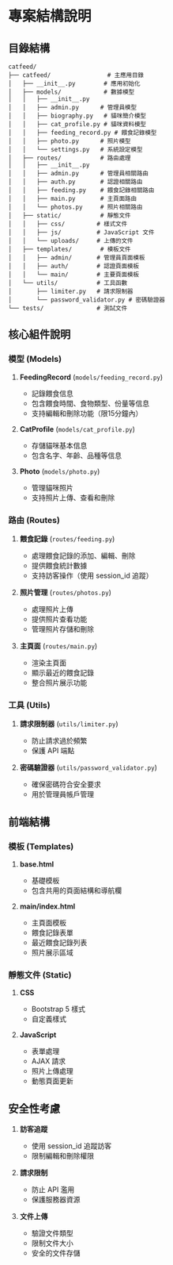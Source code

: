 # 專案結構說明

## 目錄結構

```
catfeed/
├── catfeed/                # 主應用目錄
│   ├── __init__.py        # 應用初始化
│   ├── models/            # 數據模型
│   │   ├── __init__.py
│   │   ├── admin.py      # 管理員模型
│   │   ├── biography.py   # 貓咪簡介模型
│   │   ├── cat_profile.py # 貓咪資料模型
│   │   ├── feeding_record.py # 餵食記錄模型
│   │   ├── photo.py      # 照片模型
│   │   └── settings.py   # 系統設定模型
│   ├── routes/           # 路由處理
│   │   ├── __init__.py
│   │   ├── admin.py      # 管理員相關路由
│   │   ├── auth.py       # 認證相關路由
│   │   ├── feeding.py    # 餵食記錄相關路由
│   │   ├── main.py       # 主頁面路由
│   │   └── photos.py     # 照片相關路由
│   ├── static/           # 靜態文件
│   │   ├── css/         # 樣式文件
│   │   ├── js/          # JavaScript 文件
│   │   └── uploads/     # 上傳的文件
│   ├── templates/        # 模板文件
│   │   ├── admin/       # 管理員頁面模板
│   │   ├── auth/        # 認證頁面模板
│   │   └── main/        # 主要頁面模板
│   └── utils/           # 工具函數
│       ├── limiter.py   # 請求限制器
│       └── password_validator.py # 密碼驗證器
└── tests/               # 測試文件
```

## 核心組件說明

### 模型 (Models)

1. **FeedingRecord** (`models/feeding_record.py`)
   - 記錄餵食信息
   - 包含餵食時間、食物類型、份量等信息
   - 支持編輯和刪除功能（限15分鐘內）

2. **CatProfile** (`models/cat_profile.py`)
   - 存儲貓咪基本信息
   - 包含名字、年齡、品種等信息

3. **Photo** (`models/photo.py`)
   - 管理貓咪照片
   - 支持照片上傳、查看和刪除

### 路由 (Routes)

1. **餵食記錄** (`routes/feeding.py`)
   - 處理餵食記錄的添加、編輯、刪除
   - 提供餵食統計數據
   - 支持訪客操作（使用 session_id 追蹤）

2. **照片管理** (`routes/photos.py`)
   - 處理照片上傳
   - 提供照片查看功能
   - 管理照片存儲和刪除

3. **主頁面** (`routes/main.py`)
   - 渲染主頁面
   - 顯示最近的餵食記錄
   - 整合照片展示功能

### 工具 (Utils)

1. **請求限制器** (`utils/limiter.py`)
   - 防止請求過於頻繁
   - 保護 API 端點

2. **密碼驗證器** (`utils/password_validator.py`)
   - 確保密碼符合安全要求
   - 用於管理員帳戶管理

## 前端結構

### 模板 (Templates)

1. **base.html**
   - 基礎模板
   - 包含共用的頁面結構和導航欄

2. **main/index.html**
   - 主頁面模板
   - 餵食記錄表單
   - 最近餵食記錄列表
   - 照片展示區域

### 靜態文件 (Static)

1. **CSS**
   - Bootstrap 5 樣式
   - 自定義樣式

2. **JavaScript**
   - 表單處理
   - AJAX 請求
   - 照片上傳處理
   - 動態頁面更新

## 安全性考慮

1. **訪客追蹤**
   - 使用 session_id 追蹤訪客
   - 限制編輯和刪除權限

2. **請求限制**
   - 防止 API 濫用
   - 保護服務器資源

3. **文件上傳**
   - 驗證文件類型
   - 限制文件大小
   - 安全的文件存儲
